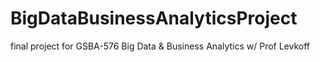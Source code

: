 # BigDataBusinessAnalyticsProject
final project for GSBA-576 Big Data &amp; Business Analytics w/ Prof Levkoff
